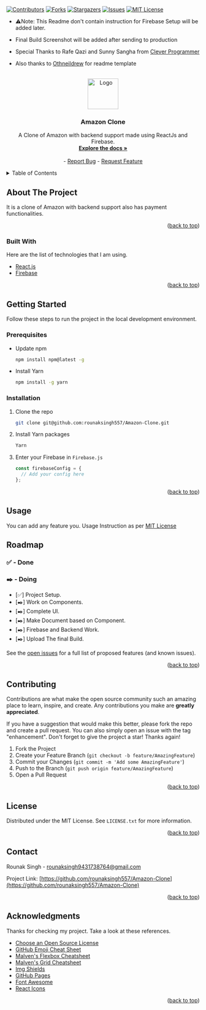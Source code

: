 <div id="top"></div>

<!-- PROJECT SHIELDS -->
<!--
*** I'm using markdown "reference style" links for readability.
*** Reference links are enclosed in brackets [ ] instead of parentheses ( ).
*** See the bottom of this document for the declaration of the reference variables
*** for contributors-url, forks-url, etc. This is an optional, concise syntax you may use.
*** https://www.markdownguide.org/basic-syntax/#reference-style-links
-->

[![Contributors][contributors-shield]][contributors-url]
[![Forks][forks-shield]][forks-url]
[![Stargazers][stars-shield]][stars-url]
[![Issues][issues-shield]][issues-url]
[![MIT License][license-shield]][license-url]

- ⚠️Note: This Readme don't contain instruction for Firebase Setup will be added later.

- Final Build Screenshot will be added after sending to production

- Special Thanks to Rafe Qazi and Sunny Sangha from [Clever Programmer](https://cleverprogrammer.com)

- Also thanks to [Othneildrew](https://github.com/othneildrew) for readme template

<!-- PROJECT LOGO -->
<br />
<div align="center">
  <a href="https://github.com/rounaksingh557/Amazon-Clone">
    <img src="https://wallpapercave.com/wp/wp7771224.png" alt="Logo" width="80" height="80">
  </a>

  <h3 align="center">Amazon Clone</h3>

  <p align="center">
    A Clone of Amazon with backend support made using ReactJs and Firebase.
    <br />
    <a href="https://github.com/rounaksingh557/Amazon-Clone#readme"><strong>Explore the docs »</strong></a>
    <br />
    <br />
    -
    <a href="https://github.com/rounaksingh557/Amazon-Clone/issues">Report Bug</a>
    -
    <a href="https://github.com/rounaksingh557/Amazon-Clone/issues">Request Feature</a>
  </p>
</div>

<!-- TABLE OF CONTENTS -->
<details>
  <summary>Table of Contents</summary>
  <ol>
    <li>
      <a href="#about-the-project">About The Project</a>
      <ul>
        <li><a href="#built-with">Built With</a></li>
      </ul>
    </li>
    <li>
      <a href="#getting-started">Getting Started</a>
      <ul>
        <li><a href="#prerequisites">Prerequisites</a></li>
        <li><a href="#installation">Installation</a></li>
      </ul>
    </li>
    <li><a href="#usage">Usage</a></li>
    <li><a href="#roadmap">Roadmap</a></li>
    <li><a href="#contributing">Contributing</a></li>
    <li><a href="#license">License</a></li>
    <li><a href="#contact">Contact</a></li>
    <li><a href="#acknowledgments">Acknowledgments</a></li>
  </ol>
</details>

<!-- ABOUT THE PROJECT -->

## About The Project

It is a clone of Amazon with backend support also has payment functionalities.

<p align="right">(<a href="#top">back to top</a>)</p>

### Built With

Here are the list of technologies that I am using.

- [React.js](https://reactjs.org/)
- [Firebase](https://firebase.google.com)

<p align="right">(<a href="#top">back to top</a>)</p>

<!-- GETTING STARTED -->

## Getting Started

Follow these steps to run the project in the local development environment.

### Prerequisites

- Update npm

  ```sh
  npm install npm@latest -g
  ```

- Install Yarn
  ```sh
  npm install -g yarn
  ```

### Installation

1. Clone the repo
   ```sh
   git clone git@github.com:rounaksingh557/Amazon-Clone.git
   ```
1. Install Yarn packages
   ```sh
   Yarn
   ```
1. Enter your Firebase in `Firebase.js`
   ```js
   const firebaseConfig = {
     // Add your config here
   };
   ```

<p align="right">(<a href="#top">back to top</a>)</p>

<!-- USAGE EXAMPLES -->

## Usage

You can add any feature you. Usage Instruction as per [MIT License](https://github.com/rounaksingh557/Amazon-Clone/blob/master/LICENSE.txt)

<!-- ROADMAP -->

## Roadmap

### ✅ - Done

### ✒️ - Doing

- [✅] Project Setup.
- [✒️] Work on Components.
- [✒️] Complete UI.
- [✒️] Make Document based on Component.
- [✒️] Firebase and Backend Work.
- [✒️] Upload The final Build.

See the [open issues](https://github.com/rounaksingh557/Amazon-Clone/issues) for a full list of proposed features (and known issues).

<p align="right">(<a href="#top">back to top</a>)</p>

<!-- CONTRIBUTING -->

## Contributing

Contributions are what make the open source community such an amazing place to learn, inspire, and create. Any contributions you make are **greatly appreciated**.

If you have a suggestion that would make this better, please fork the repo and create a pull request. You can also simply open an issue with the tag "enhancement".
Don't forget to give the project a star! Thanks again!

1. Fork the Project
2. Create your Feature Branch (`git checkout -b feature/AmazingFeature`)
3. Commit your Changes (`git commit -m 'Add some AmazingFeature'`)
4. Push to the Branch (`git push origin feature/AmazingFeature`)
5. Open a Pull Request

<p align="right">(<a href="#top">back to top</a>)</p>

<!-- LICENSE -->

## License

Distributed under the MIT License. See `LICENSE.txt` for more information.

<p align="right">(<a href="#top">back to top</a>)</p>

<!-- CONTACT -->

## Contact

Rounak Singh - rounaksingh9431738764@gmail.com

Project Link: [https://github.com/rounaksingh557/Amazon-Clone](https://github.com/rounaksingh557/Amazon-Clone)

<p align="right">(<a href="#top">back to top</a>)</p>

<!-- ACKNOWLEDGMENTS -->

## Acknowledgments

Thanks for checking my project. Take a look at these references.

- [Choose an Open Source License](https://choosealicense.com)
- [GitHub Emoji Cheat Sheet](https://www.webpagefx.com/tools/emoji-cheat-sheet)
- [Malven's Flexbox Cheatsheet](https://flexbox.malven.co/)
- [Malven's Grid Cheatsheet](https://grid.malven.co/)
- [Img Shields](https://shields.io)
- [GitHub Pages](https://pages.github.com)
- [Font Awesome](https://fontawesome.com)
- [React Icons](https://react-icons.github.io/react-icons/search)

<p align="right">(<a href="#top">back to top</a>)</p>

<!-- MARKDOWN LINKS & IMAGES -->
<!-- https://www.markdownguide.org/basic-syntax/#reference-style-links -->

[contributors-shield]: https://img.shields.io/github/contributors/rounaksingh557/Amazon-Clone.svg?style=for-the-badge
[contributors-url]: https://github.com/rounaksingh557/Amazon-Clone/graphs/contributors
[forks-shield]: https://img.shields.io/github/forks/rounaksingh557/Amazon-Clone.svg?style=for-the-badge
[forks-url]: https://github.com/rounaksingh557/Amazon-Clone/network/members
[stars-shield]: https://img.shields.io/github/stars/rounaksingh557/Amazon-Clone.svg?style=for-the-badge
[stars-url]: https://github.com/rounaksingh557/Amazon-Clone/stargazers
[issues-shield]: https://img.shields.io/github/issues/rounaksingh557/Amazon-Clone.svg?style=for-the-badge
[issues-url]: https://github.com/rounaksingh557/Amazon-Clone/issues
[license-shield]: https://img.shields.io/github/license/rounaksingh557/Amazon-Clone.svg?style=for-the-badge
[license-url]: https://github.com/rounaksingh557/Amazon-Clone/blob/master/LICENSE.txt
